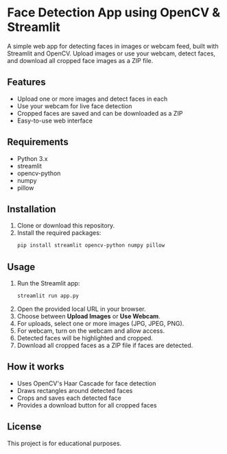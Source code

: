 # Face Detection App using OpenCV & Streamlit

A simple web app for detecting faces in images or webcam feed, built with Streamlit and OpenCV. Upload images or use your webcam, detect faces, and download all cropped face images as a ZIP file.

## Features
- Upload one or more images and detect faces in each
- Use your webcam for live face detection
- Cropped faces are saved and can be downloaded as a ZIP
- Easy-to-use web interface

## Requirements
- Python 3.x
- streamlit
- opencv-python
- numpy
- pillow

## Installation
1. Clone or download this repository.
2. Install the required packages:
   ```bash
   pip install streamlit opencv-python numpy pillow
   ```

## Usage
1. Run the Streamlit app:
   ```bash
   streamlit run app.py
   ```
2. Open the provided local URL in your browser.
3. Choose between **Upload Images** or **Use Webcam**.
4. For uploads, select one or more images (JPG, JPEG, PNG).
5. For webcam, turn on the webcam and allow access.
6. Detected faces will be highlighted and cropped.
7. Download all cropped faces as a ZIP file if faces are detected.

## How it works
- Uses OpenCV's Haar Cascade for face detection
- Draws rectangles around detected faces
- Crops and saves each detected face
- Provides a download button for all cropped faces

## License
This project is for educational purposes.
